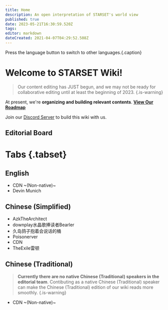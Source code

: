 ```yaml
---
title: Home
description: An open interpretation of STARSET's world view
published: true
date: 2023-05-21T16:30:59.520Z
tags: 
editor: markdown
dateCreated: 2021-04-07T04:29:52.508Z
---
```


Press the language button <kbd><i class="mdi mdi-earth"></i></kbd> to switch to other languages.{.caption}

# Welcome to STARSET Wiki!

> Our content editing has JUST begun, and we may not be ready for collaborative editing until at least the beginning of 2023.
{.is-warning}


At present, we're **organizing and building relevant contents**. **[View Our Roadmap](/en/roadmap)**

Join our [Discord Server](https://discord.gg/zhEqePWneb) to build this wiki with us.

## Editorial Board

# Tabs {.tabset}

## English
- CDN ~(Non-native)~
- Devin Munich

## Chinese (Simplified)
- AzkTheArchitect
- downplay水晶歌捧读者Bearler
- 久岛鸽子抱着会说话的桶
- Poisonerver
- CDN
- TheExile雷顿

## Chinese (Traditional)
> **Currently there are no native Chinese (Traditional) speakers in the editorial team**. Contibuting as a native Chinese (Traditional) speaker can make the Chinese (Traditional) edition of our wiki reads more smoothly.
{.is-warning}

- CDN ~(Non-native)~
